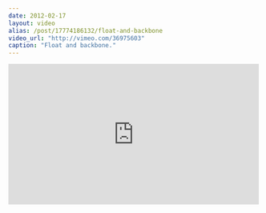 ```yaml
---
date: 2012-02-17
layout: video
alias: /post/17774186132/float-and-backbone
video_url: "http://vimeo.com/36975603"
caption: "Float and backbone."
---
```


<iframe src="http://player.vimeo.com/video/36975603" width="500" height="281" frameborder="0"></iframe>
